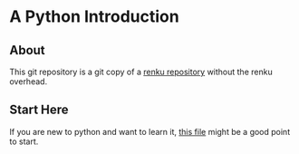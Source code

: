 # A Python Introduction

## About

This git repository is a git copy of a
[renku repository](https://renkulab.io/gitlab/simon.drewitz/pythonintro)
without the renku overhead.

## Start Here

If you are new to python and want to learn it, [this file](notebooks/Anfang.ipynb) might be a good point to start.
